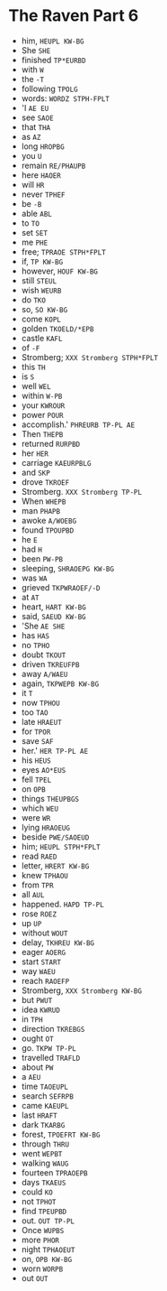 # The Raven Part 6

* him, `HEUPL KW-BG`
* She `SHE`
* finished `TP*EURBD`
* with `W`
* the `-T`
* following `TPOLG`
* words: `WORDZ STPH-FPLT`
* 'I `AE EU`
* see `SAOE`
* that `THA`
* as `AZ`
* long `HROPBG`
* you `U`
* remain `RE/PHAUPB`
* here `HAOER`
* will `HR`
* never `TPHEF`
* be `-B`
* able `ABL`
* to `TO`
* set `SET`
* me `PHE`
* free; `TPRAOE STPH*FPLT`
* if, `TP KW-BG`
* however, `HOUF KW-BG`
* still `STEUL`
* wish `WEURB`
* do `TKO`
* so, `SO KW-BG`
* come `KOPL`
* golden `TKOELD/*EPB`
* castle `KAFL`
* of `-F`
* Stromberg; `XXX Stromberg STPH*FPLT`
* this `TH`
* is `S`
* well `WEL`
* within `W-PB`
* your `KWROUR`
* power `POUR`
* accomplish.' `PHREURB TP-PL AE`
* Then `THEPB`
* returned `RURPBD`
* her `HER`
* carriage `KAEURPBLG`
* and `SKP`
* drove `TKROEF`
* Stromberg. `XXX Stromberg TP-PL`
* When `WHEPB`
* man `PHAPB`
* awoke `A/WOEBG`
* found `TPOUPBD`
* he `E`
* had `H`
* been `PW-PB`
* sleeping, `SHRAOEPG KW-BG`
* was `WA`
* grieved `TKPWRAOEF/-D`
* at `AT`
* heart, `HART KW-BG`
* said, `SAEUD KW-BG`
* 'She `AE SHE`
* has `HAS`
* no `TPHO`
* doubt `TKOUT`
* driven `TKREUFPB`
* away `A/WAEU`
* again, `TKPWEPB KW-BG`
* it `T`
* now `TPHOU`
* too `TAO`
* late `HRAEUT`
* for `TPOR`
* save `SAF`
* her.' `HER TP-PL AE`
* his `HEUS`
* eyes `AO*EUS`
* fell `TPEL`
* on `OPB`
* things `THEUPBGS`
* which `WEU`
* were `WR`
* lying `HRAOEUG`
* beside `PWE/SAOEUD`
* him; `HEUPL STPH*FPLT`
* read `RAED`
* letter, `HRERT KW-BG`
* knew `TPHAOU`
* from `TPR`
* all `AUL`
* happened. `HAPD TP-PL`
* rose `ROEZ`
* up `UP`
* without `WOUT`
* delay, `TKHREU KW-BG`
* eager `AOERG`
* start `START`
* way `WAEU`
* reach `RAOEFP`
* Stromberg, `XXX Stromberg KW-BG`
* but `PWUT`
* idea `KWRUD`
* in `TPH`
* direction `TKREBGS`
* ought `OT`
* go. `TKPW TP-PL`
* travelled `TRAFLD`
* about `PW`
* a `AEU`
* time `TAOEUPL`
* search `SEFRPB`
* came `KAEUPL`
* last `HRAFT`
* dark `TKARBG`
* forest, `TPOEFRT KW-BG`
* through `THRU`
* went `WEPBT`
* walking `WAUG`
* fourteen `TPRAOEPB`
* days `TKAEUS`
* could `KO`
* not `TPHOT`
* find `TPEUPBD`
* out. `OUT TP-PL`
* Once `WUPBS`
* more `PHOR`
* night `TPHAOEUT`
* on, `OPB KW-BG`
* worn `WORPB`
* out `OUT`
